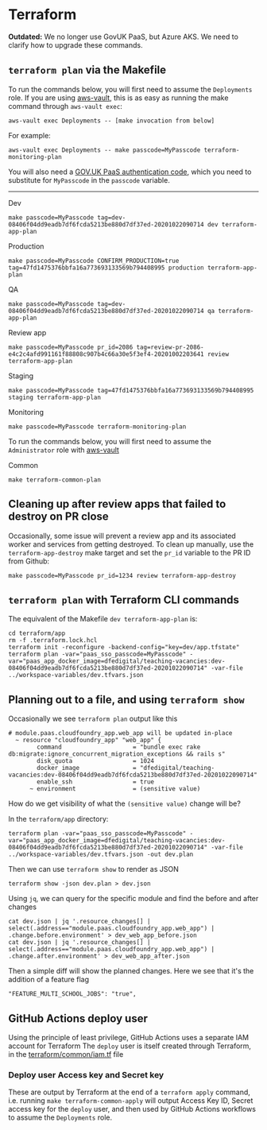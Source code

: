 # Terraform
**Outdated:** We no longer use GovUK PaaS, but Azure AKS. We need to clarify how to upgrade these commands.

## `terraform plan` via the Makefile

To run the commands below, you will first need to assume the `Deployments` role. If you are using
[aws-vault](./aws-roles-and-cli-tools.md), this is as easy as running the make command through
`aws-vault exec`:

```
aws-vault exec Deployments -- [make invocation from below]
```

For example:

```
aws-vault exec Deployments -- make passcode=MyPasscode terraform-monitoring-plan
```

You will also need a [GOV.UK PaaS authentication code](https://login.london.cloud.service.gov.uk/passcode),
which you need to substitute for `MyPasscode` in the `passcode` variable.

---

Dev
```
make passcode=MyPasscode tag=dev-08406f04dd9eadb7df6fcda5213be880d7df37ed-20201022090714 dev terraform-app-plan
```

Production
```
make passcode=MyPasscode CONFIRM_PRODUCTION=true tag=47fd1475376bbfa16a773693133569b794408995 production terraform-app-plan
```

QA
```
make passcode=MyPasscode tag=dev-08406f04dd9eadb7df6fcda5213be880d7df37ed-20201022090714 qa terraform-app-plan
```

Review app
```
make passcode=MyPasscode pr_id=2086 tag=review-pr-2086-e4c2c4afd991161f88808c907b4c66a30e5f3ef4-20201002203641 review terraform-app-plan
```

Staging
```
make passcode=MyPasscode tag=47fd1475376bbfa16a773693133569b794408995 staging terraform-app-plan
```

Monitoring
```
make passcode=MyPasscode terraform-monitoring-plan
```

To run the commands below, you will first need to assume the `Administrator` role with [aws-vault](../aws-roles-and-cli-tools.md)

Common
```
make terraform-common-plan
```

## Cleaning up after review apps that failed to destroy on PR close

Occasionally, some issue will prevent a review app and its associated worker and services from
getting destroyed. To clean up manually, use the `terraform-app-destroy` make target and set the
`pr_id` variable to the PR ID from Github:

```
make passcode=MyPasscode pr_id=1234 review terraform-app-destroy
```

## `terraform plan` with Terraform CLI commands

The equivalent of the Makefile `dev terraform-app-plan` is:
```
cd terraform/app
rm -f .terraform.lock.hcl
terraform init -reconfigure -backend-config="key=dev/app.tfstate"
terraform plan -var="paas_sso_passcode=MyPasscode" -var="paas_app_docker_image=dfedigital/teaching-vacancies:dev-08406f04dd9eadb7df6fcda5213be880d7df37ed-20201022090714" -var-file ../workspace-variables/dev.tfvars.json
```

## Planning out to a file, and using `terraform show`

Occasionally we see `terraform plan` output like this

```
# module.paas.cloudfoundry_app.web_app will be updated in-place
  ~ resource "cloudfoundry_app" "web_app" {
        command                    = "bundle exec rake db:migrate:ignore_concurrent_migration_exceptions && rails s"
        disk_quota                 = 1024
        docker_image               = "dfedigital/teaching-vacancies:dev-08406f04dd9eadb7df6fcda5213be880d7df37ed-20201022090714"
        enable_ssh                 = true
      ~ environment                = (sensitive value)
```

How do we get visibility of what the `(sensitive value)` change will be?

In the `terraform/app` directory:

```
terraform plan -var="paas_sso_passcode=MyPasscode" -var="paas_app_docker_image=dfedigital/teaching-vacancies:dev-08406f04dd9eadb7df6fcda5213be880d7df37ed-20201022090714" -var-file ../workspace-variables/dev.tfvars.json -out dev.plan
```
Then we can use `terraform show` to render as JSON
```
terraform show -json dev.plan > dev.json
```
Using `jq`, we can query for the specific module and find the before and after changes
```
cat dev.json | jq '.resource_changes[] | select(.address=="module.paas.cloudfoundry_app.web_app") | .change.before.environment' > dev_web_app_before.json
cat dev.json | jq '.resource_changes[] | select(.address=="module.paas.cloudfoundry_app.web_app") | .change.after.environment' > dev_web_app_after.json
```

Then a simple diff will show the planned changes.
Here we see that it's the addition of a feature flag
```
"FEATURE_MULTI_SCHOOL_JOBS": "true",
```

## GitHub Actions deploy user

Using the principle of least privilege, GitHub Actions uses a separate IAM account for Terraform
The `deploy` user is itself created through Terraform, in the [terraform/common/iam.tf](../terraform/common/iam.tf) file

### Deploy user Access key and Secret key

These are output by Terraform at the end of a `terraform apply` command, i.e. running `make terraform-common-apply` will output
Access Key ID, Secret access key for the `deploy` user, and then used by GitHub Actions workflows to assume the `Deployments` role.
